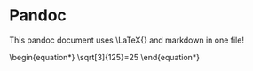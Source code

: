 # Pandoc
This pandoc document uses \LaTeX{} and markdown in one file!

\begin{equation*}
\sqrt[3]{125}=25
\end{equation*}